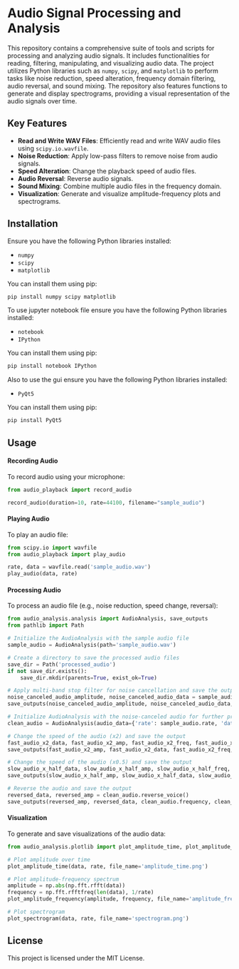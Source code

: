 # Audio Signal Processing and Analysis

This repository contains a comprehensive suite of tools and scripts for processing and analyzing audio signals. It includes functionalities for reading, filtering, manipulating, and visualizing audio data. The project utilizes Python libraries such as `numpy`, `scipy`, and `matplotlib` to perform tasks like noise reduction, speed alteration, frequency domain filtering, audio reversal, and sound mixing. The repository also features functions to generate and display spectrograms, providing a visual representation of the audio signals over time.

## Key Features

- **Read and Write WAV Files**: Efficiently read and write WAV audio files using `scipy.io.wavfile`.
- **Noise Reduction**: Apply low-pass filters to remove noise from audio signals.
- **Speed Alteration**: Change the playback speed of audio files.
- **Audio Reversal**: Reverse audio signals.
- **Sound Mixing**: Combine multiple audio files in the frequency domain.
- **Visualization**: Generate and visualize amplitude-frequency plots and spectrograms.

## Installation

Ensure you have the following Python libraries installed:
- `numpy`
- `scipy`
- `matplotlib`

You can install them using pip:
```bash
pip install numpy scipy matplotlib
```
To use jupyter notebook file ensure you have the following Python libraries installed:
- `notebook`
- `IPython`

You can install them using pip:
```bash
pip install notebook IPython
```
Also to use the gui ensure you have the following Python libraries installed:
- `PyQt5`

You can install them using pip:
```bash
pip install PyQt5
```
## Usage
#### Recording Audio

To record audio using your microphone:

```python
from audio_playback import record_audio

record_audio(duration=10, rate=44100, filename="sample_audio")
```
#### Playing Audio

To play an audio file:

```python
from scipy.io import wavfile
from audio_playback import play_audio

rate, data = wavfile.read('sample_audio.wav')
play_audio(data, rate)
```
#### Processing Audio

To process an audio file (e.g., noise reduction, speed change, reversal):

```python
from audio_analysis.analysis import AudioAnalysis, save_outputs
from pathlib import Path

# Initialize the AudioAnalysis with the sample audio file
sample_audio = AudioAnalysis(path='sample_audio.wav')

# Create a directory to save the processed audio files
save_dir = Path('processed_audio')
if not save_dir.exists():
    save_dir.mkdir(parents=True, exist_ok=True)

# Apply multi-band stop filter for noise cancellation and save the output
noise_canceled_audio_amplitude, noise_canceled_audio_data = sample_audio.multi_band_stop_filter([1000, 5000, 7000], [14, 14, 14])
save_outputs(noise_canceled_audio_amplitude, noise_canceled_audio_data, sample_audio.frequency, sample_audio.rate, file_dir_name=save_dir / 'clean_audio')

# Initialize AudioAnalysis with the noise-canceled audio for further processing
clean_audio = AudioAnalysis(audio_data={'rate': sample_audio.rate, 'data': noise_canceled_audio_data, 'amplitude': noise_canceled_audio_amplitude, 'frequency': sample_audio.frequency})

# Change the speed of the audio (x2) and save the output
fast_audio_x2_data, fast_audio_x2_amp, fast_audio_x2_freq, fast_audio_x2_rate = clean_audio.change_speed(2)
save_outputs(fast_audio_x2_amp, fast_audio_x2_data, fast_audio_x2_freq, clean_audio.rate, file_dir_name=save_dir / 'fast_audio_x2')

# Change the speed of the audio (x0.5) and save the output
slow_audio_x_half_data, slow_audio_x_half_amp, slow_audio_x_half_freq, slow_audio_x_half_rate = clean_audio.change_speed(0.5)
save_outputs(slow_audio_x_half_amp, slow_audio_x_half_data, slow_audio_x_half_freq, clean_audio.rate, file_dir_name=save_dir / 'slow_audio_x_half')

# Reverse the audio and save the output
reversed_data, reversed_amp = clean_audio.reverse_voice()
save_outputs(reversed_amp, reversed_data, clean_audio.frequency, clean_audio.rate, file_dir_name=save_dir / 'reversed_audio')
```

#### Visualization

To generate and save visualizations of the audio data:

```python
from audio_analysis.plotlib import plot_amplitude_time, plot_amplitude_frequency, plot_spectrogram

# Plot amplitude over time
plot_amplitude_time(data, rate, file_name='amplitude_time.png')

# Plot amplitude-frequency spectrum
amplitude = np.abs(np.fft.rfft(data))
frequency = np.fft.rfftfreq(len(data), 1/rate)
plot_amplitude_frequency(amplitude, frequency, file_name='amplitude_frequency.png')

# Plot spectrogram
plot_spectrogram(data, rate, file_name='spectrogram.png')
```
## License

This project is licensed under the MIT License.
